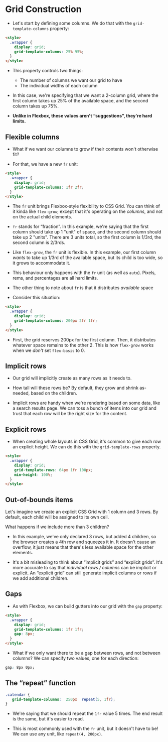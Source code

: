 
# Grid Construction

- Let's start by defining some columns. We do that with the `grid-template-columns` property:

```html
<style>
  .wrapper {
    display: grid;
    grid-template-columns: 25% 95%;
  }
</style>
```
- This property controls two things:

	-   The number of columns we want our grid to have
	-   The individual widths of each column

- In this case, we're specifying that we want a 2-column grid, where the first column takes up 25% of the available space, and the second column takes up 75%.

- **Unlike in Flexbox, these values aren't “suggestions”, they're hard limits.**

## Flexible columns

- What if we want our columns to grow if their contents won't otherwise fit?

- For that, we have a new  `fr`  unit:
```html
<style>
  .wrapper {
    display: grid;
    grid-template-columns: 1fr 2fr;
  }
</style>
```

- The  `fr`  unit brings Flexbox-style flexibility to CSS Grid. You can think of it kinda like  `flex-grow`, except that it's operating on the  _columns_, and not on the actual child elements.

- `fr`  stands for “fraction”. In this example, we're saying that the first column should take up 1 "unit" of space, and the second column should take up 2 "units". There are 3 units total, so the first column is 1/3rd, the second column is 2/3rds.

- Like  `flex-grow`, the  `fr`  unit is flexible. In this example, our first column  _wants_  to take up 1/3rd of the available space, but its child is too wide, so it grows to accommodate it.

- This behaviour only happens with the  `fr`  unit (as well as  `auto`). Pixels, rems, and percentages are all hard limits.
- The other thing to note about `fr` is that it distributes _available_ space

- Consider this situation:

```html
<style>
  .wrapper {
    display: grid;
    grid-template-columns: 200px 2fr 1fr;
  }
</style>
```

- First, the grid reserves 200px for the first column. Then, it distributes whatever space remains to the other 2. This is how `flex-grow` works when we _don't_ set `flex-basis` to 0.

## Implicit rows

- Our grid will implicitly create as many rows as it needs to.

- How tall will these rows be? By default, they grow and shrink as-needed, based on the children.

- Implicit rows are handy when we're rendering based on some data, like a search results page. We can toss a bunch of items into our grid and trust that each row will be the right size for the content.

## Explicit rows

- When creating whole layouts in CSS Grid, it's common to give each row an explicit height. We can do this with the  `grid-template-rows`  property.

```html
<style>
  .wrapper {
    display: grid;
    grid-template-rows: 64px 1fr 100px;
    min-height: 100%;
  }
</style>
```

## Out-of-bounds items

Let's imagine we create an explicit CSS Grid with 1 column and 3 rows. By default, each child will be assigned to its own cell.

What happens if we include more than 3 children?

- In this example, we've only declared 3 rows, but added 4 children, so the browser creates a 4th row and squeezes it in. It doesn't cause an overflow, it just means that there's less available space for the other elements.

- It's a bit misleading to think about “implicit grids” and “explicit grids”. It's more accurate to say that  _individual rows / columns_  can be implicit or explicit. An “explicit grid” can still generate implicit columns or rows if we add additional children.

## Gaps

- As with Flexbox, we can build gutters into our grid with the  `gap`  property:
```html
<style>
  .wrapper {
    display: grid;
    grid-template-columns: 1fr 1fr;
    gap: 8px;
  }
</style>
```

- What if we only want there to be a gap between rows, and not between columns? We can specify two values, one for each direction:
```css
gap: 8px 0px;
```

## The “repeat” function

```css
.calendar {
   grid-template-columns:  250px  repeat(5, 1fr);
}
```

- We're saying that we should repeat the  `1fr`  value 5 times. The end result is the same, but it's easier to read.

- This is most commonly used with the  `fr`  unit, but it doesn't have to be! We can use any unit, like  `repeat(4, 200px)`.